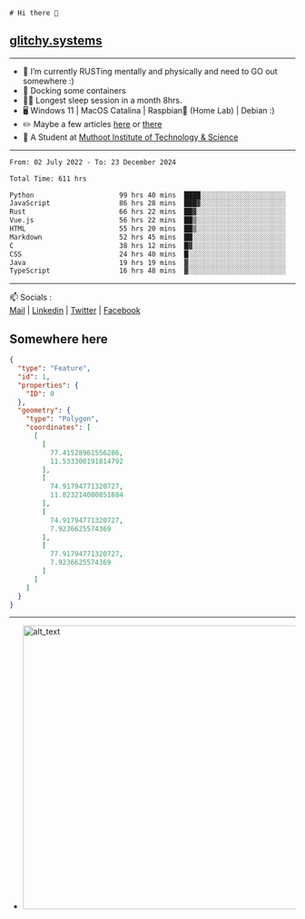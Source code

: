 ```
# Hi there 👋
```
## [glitchy.systems](https://glitchy.systems)
---

- 🌱 I’m currently RUSTing mentally and physically and need to GO out somewhere :)
- 🐋 Docking some containers
- 😶‍🌫️ Longest sleep session in a month 8hrs.
- 🖥️ Windows 11 | MacOS Catalina | Raspbian🥧 (Home Lab) | Debian :)
- ✏️ Maybe a few articles [here](https://medium.com/@advaithnarayanan8) or [there](https://medium.com/@advaithnarayanan8)
- 📑 A Student at [Muthoot Institute of Technology & Science](https://mgmits.ac.in/)



---

<!--START_SECTION:waka-->

```txt
From: 02 July 2022 - To: 23 December 2024

Total Time: 611 hrs

Python                     99 hrs 40 mins  ████░░░░░░░░░░░░░░░░░░░░░   16.31 %
JavaScript                 86 hrs 28 mins  ███▓░░░░░░░░░░░░░░░░░░░░░   14.15 %
Rust                       66 hrs 22 mins  ██▓░░░░░░░░░░░░░░░░░░░░░░   10.86 %
Vue.js                     56 hrs 22 mins  ██▒░░░░░░░░░░░░░░░░░░░░░░   09.23 %
HTML                       55 hrs 20 mins  ██▒░░░░░░░░░░░░░░░░░░░░░░   09.06 %
Markdown                   52 hrs 45 mins  ██░░░░░░░░░░░░░░░░░░░░░░░   08.63 %
C                          38 hrs 12 mins  █▓░░░░░░░░░░░░░░░░░░░░░░░   06.25 %
CSS                        24 hrs 40 mins  █░░░░░░░░░░░░░░░░░░░░░░░░   04.04 %
Java                       19 hrs 19 mins  ▓░░░░░░░░░░░░░░░░░░░░░░░░   03.16 %
TypeScript                 16 hrs 48 mins  ▓░░░░░░░░░░░░░░░░░░░░░░░░   02.75 %
```

<!--END_SECTION:waka-->

---

📫 Socials :<br>
[Mail](mailto:advaith@glitchy.systems) | [Linkedin](https://www.linkedin.com/in/advaith-narayanan-a72152214/) | [Twitter](https://twitter.com/advaithnarayan) | [Facebook](https://screenmessage.com/qinq)

## Somewhere here

```geojson
{
  "type": "Feature",
  "id": 1,
  "properties": {
    "ID": 0
  },
  "geometry": {
    "type": "Polygon",
    "coordinates": [
      [
        [
          77.41528961556286,
          11.533300191814792
        ],
        [
          74.91794771320727,
          11.823214080851884
        ],
        [
          74.91794771320727,
          7.9236625574369
        ],
        [
          77.91794771320727,
          7.9236625574369
        ]
      ]
    ]
  }
}
```


--- 
- [<img alt="alt_text" width="500px" src="https://valid.x86.fr/cache/banner/xv24bv-6.png" />](https://valid.x86.fr/xv24bv)


